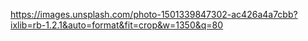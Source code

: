 https://images.unsplash.com/photo-1501339847302-ac426a4a7cbb?ixlib=rb-1.2.1&auto=format&fit=crop&w=1350&q=80

